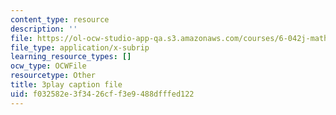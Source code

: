 ```yaml
---
content_type: resource
description: ''
file: https://ol-ocw-studio-app-qa.s3.amazonaws.com/courses/6-042j-mathematics-for-computer-science-fall-2010/f032582e3f3426cff3e9488dfffed122_X9eErxRjQEI.srt
file_type: application/x-subrip
learning_resource_types: []
ocw_type: OCWFile
resourcetype: Other
title: 3play caption file
uid: f032582e-3f34-26cf-f3e9-488dfffed122
---
```

